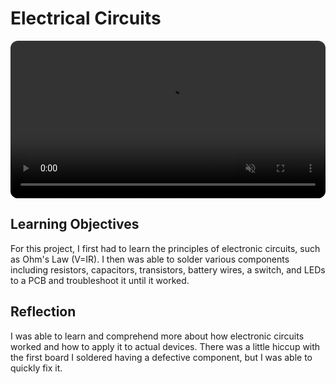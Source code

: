 # Electrical Circuits

<video style="width:100%;height:auto;display:block;margin:0 auto;border-radius:12px;object-fit:cover;"
    src="https://raw.githubusercontent.com/normalday843812/engineering-portfolio/refs/heads/main/projects/electronics/videos/circuit-1.mp4" 
    autoplay loop muted 
    playsinline ></video>
    

## Learning Objectives
For this project, I first had to learn the principles of electronic circuits, such as Ohm's Law (V=IR). I then was able to solder various components including resistors, capacitors, transistors, battery wires, a switch, and LEDs to a PCB and troubleshoot it until it worked.

## Reflection
I was able to learn and comprehend more about how electronic circuits worked and how to apply it to actual devices. There was a little hiccup with the first board I soldered having a defective component, but I was able to quickly fix it.